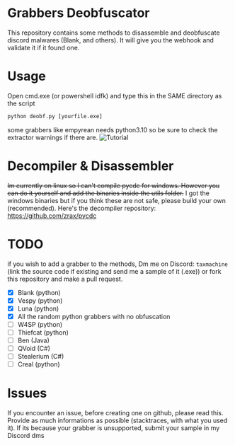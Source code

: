 # Grabbers Deobfuscator
This repository contains some methods to disassemble and deobfuscate discord malwares (Blank, and others). It will give you the webhook and validate it if it found one.

# Usage
Open cmd.exe (or powershell idfk) and type this in the SAME directory as the script
```cmd
python deobf.py [yourfile.exe]
```
some grabbers like empyrean needs python3.10 so be sure to check the extractor warnings if there are.
![Tutorial](tutorial.gif)

# Decompiler & Disassembler
~~Im currently on linux so I can't compile pycdc for windows. However you can do it yourself and add the binaries inside the utils folder.~~ I got the windows binaries but if you think these are not safe, please build your own (recommended). Here's the decompiler repository: https://github.com/zrax/pycdc

# TODO
if you wish to add a grabber to the methods, Dm me on Discord: `taxmachine` (link the source code if existing and send me a sample of it (.exe)) or fork this repository and make a pull request.

- [x] Blank (python)
- [x] Vespy (python)
- [x] Luna (python)
- [x] All the random python grabbers with no obfuscation
- [ ] W4SP (python)
- [ ] Thiefcat (python)
- [ ] Ben (Java)
- [ ] QVoid (C#)
- [ ] Stealerium (C#)
- [ ] Creal (python)

# Issues
If you encounter an issue, before creating one on github, please read this. Provide as much informations as possible (stacktraces, with what you used it). If its because your grabber is unsupported, submit your sample in my Discord dms
